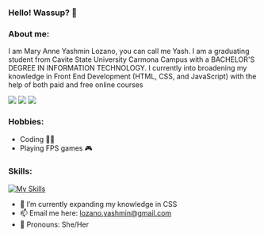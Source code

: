### Hello! Wassup? 👋

<!--
*yashiidev/yashiidev* is a ✨ special ✨ repository because its README.md (this file) appears on your GitHub profile.

Here are some ideas to get you started:
-->
### About me:
  I am Mary Anne Yashmin Lozano, you can call me Yash. I am a graduating student from Cavite State University Carmona Campus with a BACHELOR'S
  DEGREE IN INFORMATION TECHNOLOGY. I currently into broadening my knowledge in Front End Development (HTML, CSS, and JavaScript) with the help of both paid and free 
  online courses
  
<a href="mailto: lozano.yashmin@gmail.com">
<img src="https://img.shields.io/badge/-lozano.yashmin%40gmail.com-7B83EB?&style=for-the-badge&logo=Microsoft-outlook&logoColor=white" ></a> <a href="https://www.linkedin.com/in/mary-anne-yashmin-lozano/"><img src="https://img.shields.io/badge/Yashmin Lozano-%230077B5.svg?&style=for-the-badge&logo=linkedin&logoColor=white" ></a> <a  href="https://www.instagram.com/yashii.gif/">   <img src="https://img.shields.io/badge/@yashii.gif-%23E4405F.svg?&style=for-the-badge&logo=instagram&logoColor=white"></a>
  
### Hobbies:
  - Coding 👩‍💻
  - Playing FPS games 🎮
  
### Skills:
[![My Skills](https://skillicons.dev/icons?i=js,html,css)](https://skillicons.dev)

- 🍳 I’m currently expanding my knowledge in CSS
- 📫 Email me here: <a href="mailto: lozano.yashmin@gmail.com">lozano.yashmin@gmail.com</a>
- 🍕 Pronouns: She/Her

